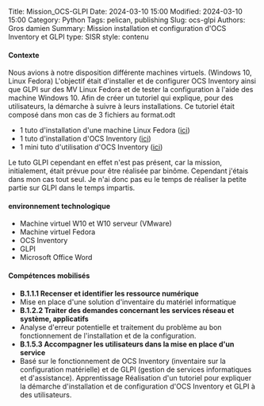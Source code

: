 Title: Mission_OCS-GLPI
Date: 2024-03-10 15:00
Modified: 2024-03-10 15:00
Category: Python
Tags: pelican, publishing
Slug: ocs-glpi
Authors: Gros damien
Summary: Mission installation et configuration d'OCS Inventory et GLPI 
type: SISR
style: contenu

#### Contexte
Nous avions à notre disposition différente machines virtuels. (Windows 10, Linux Fedora)
L'objectif était d'installer et de configurer OCS Inventory ainsi que GLPI sur des MV Linux Fedora et de tester la configuration à l'aide des machine Windows 10. Afin de créer un tutoriel qui explique, pour des utilisateurs, la démarche à suivre à leurs installations.
Ce tutoriel était composé dans mon cas de 3 fichiers au format.odt

- 1 tuto d'installation d'une machine Linux Fedora (<a href='/themes/mon-theme-pelican/static/documents/GLPI-OCS/Tuto installation Fedora.odt' download='tuto_installation_fedora.odt'>ici<a>)
- 1 tuto d'installation d'OCS Inventory (<a href='/themes/mon-theme-pelican/static/documents/GLPI-OCS/tuto ocs inventory.odt' download='tuto_installation_ocs.odt'>ici<a>)
- 1 mini tuto d'utilisation d'OCS Inventory (<a href='/themes/mon-theme-pelican/static/documents/GLPI-OCS/Mini tuto OCS.odt' download='tuto_ocs.odt'>ici<a>)

Le tuto GLPI cependant en effet n'est pas présent, car la mission, initialement, était prévue pour être réalisée par binôme. Cependant j'étais dans mon cas tout seul.
Je n'ai donc pas eu le temps de réaliser la petite partie sur GLPI dans le temps impartis.

#### environnement technologique

- Machine virtuel W10 et W10 serveur (VMware)
- Machine virtuel Fedora
- OCS Inventory
- GLPI
- Microsoft Office Word

#### Compétences mobilisés

- **B.1.1.1 Recenser et identifier les ressource numérique**
- Mise en place d'une solution d'inventaire du matériel informatique
- **B.1.2.2 Traiter des demandes concernant les services réseau et système, applicatifs**
- Analyse d'erreur potentielle et traitement du problème au bon fonctionnement de l'installation et de la configuration.
- **B.1.5.3 Accompagner les utilisateurs dans la mise en place d'un service**
- Basé sur le fonctionnement de OCS Inventory (inventaire sur la configuration matérielle) et de GLPI (gestion de services informatiques et d'assistance).
Apprentissage Réalisation d'un tutoriel pour expliquer la démarche d'installation et de configuration d'OCS Inventory et GLPI à des utilisateurs.